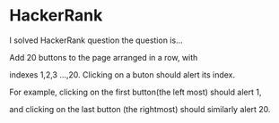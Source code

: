 # HackerRank

I solved HackerRank question the question is...

Add 20 buttons to the page arranged in a row, with

indexes 1,2,3 ...,20. Clicking on a buton should alert its index.

For example, clicking on the first button(the left most) should alert 1,

and clicking on the last button (the rightmost) should similarly alert 20.
